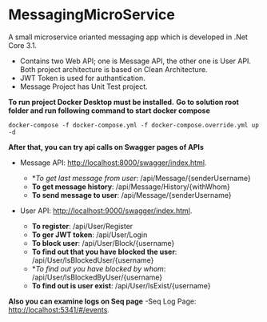 # MessagingMicroService
A small microservice orianted messaging app which is developed in .Net Core 3.1.
- Contains two Web API; one is Message API, the other one is User API. Both project architecture is based on Clean Architecture.
- JWT Token is used for authantication.
- Message Project has Unit Test project.

**To run project Docker Desktop must be installed.**
**Go to solution root folder and run following command to start docker compose**
```
docker-compose -f docker-compose.yml -f docker-compose.override.yml up -d
```
**After that, you can try api calls on Swagger pages of APIs**

- Message API: [http://localhost:8000/swagger/index.html](http://localhost:8000/swagger/index.html).
  - **To get last message from user*: /api/Message/{senderUsername}
  - **To get message history**: /api/Message/History/{withWhom}
  - **To send message to user**: /api/Message/{senderUsername}

- User API: [http://localhost:9000/swagger/index.html](http://localhost:9000/swagger/index.html).
  - **To register**: /api/User/Register
  - **To ger JWT token**: /api/User/Login
  - **To block user**: /api/User/Block/{username}
  - **To find out that you have blocked the user**: /api/User/IsBlockedUser/{username}
  - **To find out you have blocked by whom*: /api/User/IsBlockedByUser/{username}
  - **To find out is user exist**: /api/User/IsExist/{username}

**Also you can examine logs on Seq page**
-Seq Log Page: [http://localhost:5341/#/events](http://localhost:5341/#/events).



